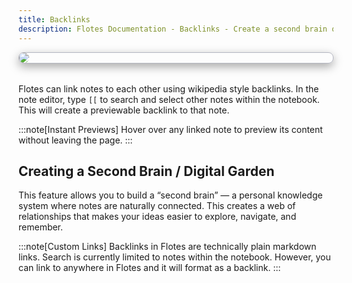 ```yaml
---
title: Backlinks
description: Flotes Documentation - Backlinks - Create a second brain or digital garden
---
```


<div style="border: 1px solid rgba(108, 112, 134, .5); border-radius: 8px; box-shadow: rgba(0, 0, 0, .35) 0 5px 15px; margin-bottom: 2rem;">
  <img style="border-radius: 12px" src="https://ik.imagekit.io/flotes/wiki-4.png?updatedAt=1746884242308" />
</div>

Flotes can link notes to each other using wikipedia style backlinks. In the note editor, type `[[` to search and select other notes within the notebook. This will create a previewable backlink to that note.





:::note[Instant Previews]
Hover over any linked note to preview its content without leaving the page.
:::



## Creating a Second Brain / Digital Garden

This feature allows you to build a “second brain” — a personal knowledge system where notes are naturally connected. This creates a web of relationships that makes your ideas easier to explore, navigate, and remember.

:::note[Custom Links]
Backlinks in Flotes are technically plain markdown links. Search is currently limited to notes within the notebook. However, you can link to anywhere in Flotes and it will format as a backlink.
:::
